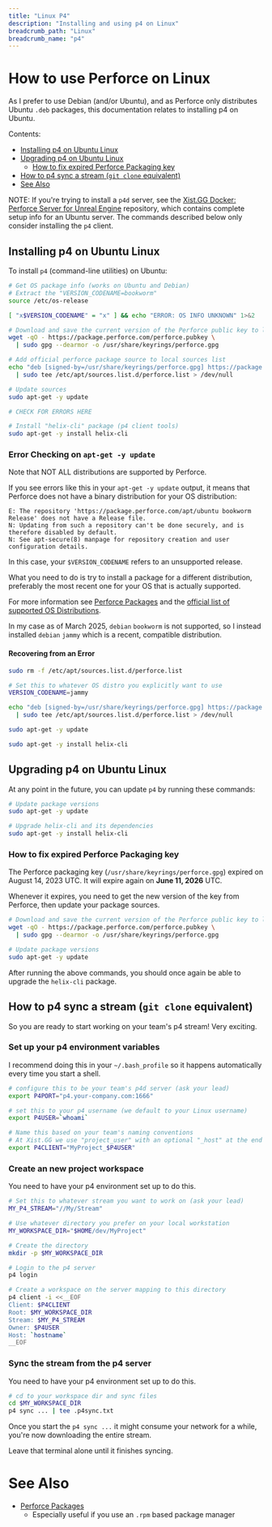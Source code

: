 ```yaml
---
title: "Linux P4"
description: "Installing and using p4 on Linux"
breadcrumb_path: "Linux"
breadcrumb_name: "p4"
---
```


# How to use Perforce on Linux

As I prefer to use Debian (and/or Ubuntu), and as Perforce only distributes Ubuntu `.deb` packages,
this documentation relates to installing p4 on Ubuntu.

Contents:

- [Installing p4 on Ubuntu Linux](#install)
- [Upgrading p4 on Ubuntu Linux](#upgrade)
  - [How to fix expired Perforce Packaging key](#fix-expired-key)
- [How to p4 sync a stream (`git clone` equivalent)](#sync-stream)
- [See Also](#see-also)

NOTE: If you're trying to install a `p4d` server, see the
[Xist.GG Docker: Perforce Server for Unreal Engine](https://github.com/XistGG/docker-perforce-server-for-unreal-engine)
repository, which contains complete setup info for an Ubuntu server.
The commands described below only consider installing the `p4` client.




<a id='install'></a>
## Installing p4 on Ubuntu Linux

To install `p4` (command-line utilities) on Ubuntu:

```bash
# Get OS package info (works on Ubuntu and Debian)
# Extract the "VERSION_CODENAME=bookworm"
source /etc/os-release

[ "x$VERSION_CODENAME" = "x" ] && echo "ERROR: OS INFO UNKNOWN" 1>&2

# Download and save the current version of the Perforce public key to local keyring
wget -qO - https://package.perforce.com/perforce.pubkey \
  | sudo gpg --dearmor -o /usr/share/keyrings/perforce.gpg

# Add official perforce package source to local sources list
echo "deb [signed-by=/usr/share/keyrings/perforce.gpg] https://package.perforce.com/apt/ubuntu $VERSION_CODENAME release" \
  | sudo tee /etc/apt/sources.list.d/perforce.list > /dev/null

# Update sources
sudo apt-get -y update

# CHECK FOR ERRORS HERE

# Install "helix-cli" package (p4 client tools)
sudo apt-get -y install helix-cli
```

### Error Checking on `apt-get -y update`

Note that NOT ALL distributions are supported by Perforce.

If you see errors like this in your `apt-get -y update` output,
it means that Perforce does not have a binary distribution for your
OS distribution:

```text
E: The repository 'https://package.perforce.com/apt/ubuntu bookworm Release' does not have a Release file.
N: Updating from such a repository can't be done securely, and is therefore disabled by default.
N: See apt-secure(8) manpage for repository creation and user configuration details.
```

In this case, your `$VERSION_CODENAME` refers to an unsupported release.

What you need to do is try to install a package for a different distribution,
preferably the most recent one for your OS that is actually supported.

For more information see [Perforce Packages](https://help.perforce.com/helix-core/extras/packages/perforce-packages.html)
and the [official list of supported OS Distributions](https://package.perforce.com/apt/ubuntu/dists/).

In my case as of March 2025, `debian` `bookworm` is not supported,
so I instead installed `debian` `jammy` which is a recent, compatible distribution.

#### Recovering from an Error

```bash
sudo rm -f /etc/apt/sources.list.d/perforce.list

# Set this to whatever OS distro you explicitly want to use
VERSION_CODENAME=jammy

echo "deb [signed-by=/usr/share/keyrings/perforce.gpg] https://package.perforce.com/apt/ubuntu $VERSION_CODENAME release" \
  | sudo tee /etc/apt/sources.list.d/perforce.list > /dev/null

sudo apt-get -y update

sudo apt-get -y install helix-cli
```


<a id='upgrade'></a>
## Upgrading p4 on Ubuntu Linux

At any point in the future, you can update `p4` by running these commands:

```bash
# Update package versions
sudo apt-get -y update

# Upgrade helix-cli and its dependencies
sudo apt-get -y install helix-cli
```

<a id='fix-expired-key'></a>
### How to fix expired Perforce Packaging key

The Perforce packaging key (`/usr/share/keyrings/perforce.gpg`)
expired on August 14, 2023 UTC.
It will expire again on **June 11, 2026** UTC.

Whenever it expires, you need to get the new version of the key from Perforce,
then update your package sources.

```bash
# Download and save the current version of the Perforce public key to local keyring
wget -qO - https://package.perforce.com/perforce.pubkey \
  | sudo gpg --dearmor -o /usr/share/keyrings/perforce.gpg

# Update package versions
sudo apt-get -y update
```

After running the above commands, you should once again be able to upgrade the `helix-cli` package.


<a id='sync-stream'></a>
## How to p4 sync a stream (`git clone` equivalent)

So you are ready to start working on your team's p4 stream!  Very exciting.

### Set up your p4 environment variables

I recommend doing this in your `~/.bash_profile` so it happens automatically every time you start a shell.

```bash
# configure this to be your team's p4d server (ask your lead)
export P4PORT="p4.your-company.com:1666"

# set this to your p4 username (we default to your Linux username)
export P4USER=`whoami`

# Name this based on your team's naming conventions
# At Xist.GG we use "project_user" with an optional "_host" at the end
export P4CLIENT="MyProject_$P4USER"
```

### Create an new project workspace

You need to have your p4 environment set up to do this.

```bash
# Set this to whatever stream you want to work on (ask your lead)
MY_P4_STREAM="//My/Stream"

# Use whatever directory you prefer on your local workstation
MY_WORKSPACE_DIR="$HOME/dev/MyProject"

# Create the directory
mkdir -p $MY_WORKSPACE_DIR

# Login to the p4 server
p4 login

# Create a workspace on the server mapping to this directory
p4 client -i <<__EOF
Client: $P4CLIENT
Root: $MY_WORKSPACE_DIR
Stream: $MY_P4_STREAM
Owner: $P4USER
Host: `hostname`
__EOF
```

### Sync the stream from the p4 server

You need to have your p4 environment set up to do this.

```bash
# cd to your workspace dir and sync files
cd $MY_WORKSPACE_DIR
p4 sync ... | tee .p4sync.txt
```

Once you start the `p4 sync ...` it might consume your network for a while, you're now downloading the entire stream.

Leave that terminal alone until it finishes syncing.


<a id='see-also'></a>
# See Also

- [Perforce Packages](https://www.perforce.com/perforce-packages)
    - Especially useful if you use an `.rpm` based package manager
